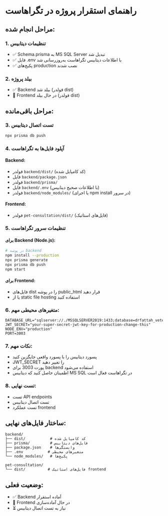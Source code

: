 # راهنمای استقرار پروژه در تگراهاست

## مراحل انجام شده:

### 1. تنظیمات دیتابیس
- ✅ Schema.prisma به MS SQL Server تبدیل شد
- ✅ فایل .env با اطلاعات دیتابیس تگراهاست به‌روزرسانی شد
- ✅ پکیج‌های production نصب شدند

### 2. بیلد پروژه
- ✅ Backend بیلد شد (فولدر dist)
- 🔄 Frontend در حال بیلد (فولدر dist)

## مراحل باقی‌مانده:

### 3. تست اتصال دیتابیس
```bash
npx prisma db push
```

### 4. آپلود فایل‌ها به تگراهاست

#### Backend:
- فولدر `backend/dist/` (کد کامپایل شده)
- فایل `backend/package.json`
- فولدر `backend/prisma/`
- فایل `backend/.env` (با اطلاعات صحیح دیتابیس)
- فولدر `backend/node_modules/` (یا اجرای npm install در سرور)

#### Frontend:
- فولدر `pet-consultation/dist/` (فایل‌های استاتیک)

### 5. تنظیمات سرور تگراهاست

#### برای Backend (Node.js):
```bash
# در پوشه backend
npm install --production
npx prisma generate
npx prisma db push
npm start
```

#### برای Frontend:
- فایل‌های dist را در پوشه public_html قرار دهید
- یا از static file hosting استفاده کنید

### 6. متغیرهای محیطی مهم:
```
DATABASE_URL="sqlserver://./MSSQLSERVER2019:1433;database=drfattah_veteqiutte2_prod;user=drfattah_shayan;password=******;trustServerCertificate=true;encrypt=false;integratedSecurity=false"
JWT_SECRET="your-super-secret-jwt-key-for-production-change-this"
NODE_ENV="production"
PORT=3003
```

### 7. نکات مهم:
- پسورد دیتابیس را با پسورد واقعی جایگزین کنید
- JWT_SECRET را تغییر دهید
- پورت 3003 برای backend استفاده می‌شود
- اطمینان حاصل کنید که دیتابیس MS SQL در تگراهاست فعال است

### 8. تست نهایی:
- تست API endpoints
- تست اتصال دیتابیس
- تست عملکرد frontend

## ساختار فایل‌های نهایی:
```
backend/
├── dist/           # کد کامپایل شده
├── prisma/         # فایل‌های دیتابیس
├── package.json    # وابستگی‌ها
├── .env           # متغیرهای محیطی
└── node_modules/   # پکیج‌ها

pet-consultation/
└── dist/          # فایل‌های استاتیک frontend
```

## وضعیت فعلی:
- ✅ Backend آماده استقرار
- 🔄 Frontend در حال آماده‌سازی
- ⏳ نیاز به تست اتصال دیتابیس